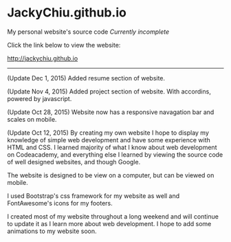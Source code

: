 # JackyChiu.github.io
My personal website's source code *Currently incomplete*

Click the link below to view the website:

http://jackychiu.github.io

----
(Update Dec 1, 2015)
Added resume section of website.

(Update Nov 4, 2015)
Added project section of website. With accordins, powered by javascript.

(Update Oct 28, 2015)
Website now has a responsive navagation bar and scales on mobile.

(Update Oct 12, 2015)
By creating my own website I hope to display my knowledge of simple web development and have some experience with HTML and CSS. I learned majority of what I know about web development on Codeacademy, and everything else I learned by viewing the source code of well designed websites, and though Google.

The website is designed to be view on a computer, but can be viewed on mobile.

I used Bootstrap's css framework for my website as well and FontAwesome's icons for my footers.

I created most of my website throughout a long weekend and will continue to update it as I learn more about web development. I hope to add some animations to my website soon.
